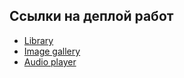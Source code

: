 ## Ссылки на деплой работ

- [Library](https://polyakov-artem.github.io/JSFEPRESCHOOL2023Q2/library/)
- [Image gallery](https://polyakov-artem.github.io/JSFEPRESCHOOL2023Q2/image-galery/)
- [Audio player](https://polyakov-artem.github.io/JSFEPRESCHOOL2023Q2/audio-player/)
